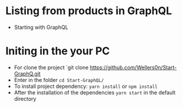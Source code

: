# Listing from products in GraphQL

  - Starting with GraphQL
  
# Initing in the your PC

- For clone the project `git clone https://github.com/Wellers0n/Start-GraphQ.git
- Enter in the folder `cd Start-GraphQL/`
- To install project dependency: `yarn install` or `npm install`
- After the installation of the dependencies `yarn start` in the default directory
